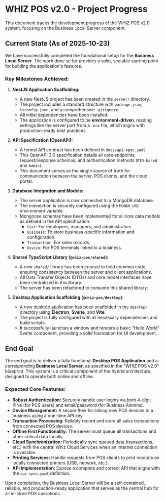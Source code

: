 # WHIZ POS v2.0 - Project Progress

This document tracks the development progress of the WHIZ POS v2.0 system, focusing on the Business Local Server component.

## Current State (As of 2025-10-23)

We have successfully completed the foundational setup for the **Business Local Server**. The work done so far provides a solid, scalable starting point for building the application's features.

### Key Milestones Achieved:

1.  **NestJS Application Scaffolding:**
    *   A new NestJS project has been created in the `server/` directory.
    *   The project includes a standard structure with `package.json`, `tsconfig.json`, and a comprehensive `.gitignore`.
    *   All initial dependencies have been installed.
    *   The application is configured to be **environment-driven**, reading settings like the server port from a `.env` file, which aligns with production-ready best practices.

2.  **API Specification (OpenAPI):**
    *   A formal API contract has been defined in `docs/api-spec.yaml`.
    *   This OpenAPI 3.0 specification details all core endpoints, request/response schemas, and authentication methods (`PIN-based` and `Admin`).
    *   This document serves as the single source of truth for communication between the server, POS clients, and the cloud portal.

3.  **Database Integration and Models:**
    *   The server application is now connected to a MongoDB database.
    *   The connection is securely configured using the `MONGO_URI` environment variable.
    *   Mongoose schemas have been implemented for all core data models as defined in the API specification:
        *   `User`: For employees, managers, and administrators.
        *   `Business`: To store business-specific information and configuration.
        *   `Transaction`: For sales records.
        *   `Device`: For POS terminals linked to a business.

4.  **Shared TypeScript Library (`@whiz-pos/shared`):**
    *   A new `shared/` library has been created to hold common code, ensuring consistency between the server and client applications.
    *   All Data Transfer Objects (DTOs) and core model interfaces have been centralized in this library.
    *   The server has been refactored to consume this shared library.

5.  **Desktop Application Scaffolding (`@whiz-pos/desktop`):**
    *   A new desktop application has been scaffolded in the `desktop/` directory using **Electron**, **Svelte**, and **Vite**.
    *   The project is fully configured with all necessary dependencies and build scripts.
    *   It successfully launches a window and renders a basic "Hello World" Svelte component, providing a solid foundation for UI development.

## End Goal

The end goal is to deliver a fully functional **Desktop POS Application** and a corresponding **Business Local Server**, as specified in the "WHIZ POS v2.0" blueprint. This system is a critical component of the hybrid architecture, designed to operate both online and offline.

### Expected Core Features:

*   **Robust Authentication:** Securely handle user logins via both 4-digit PINs (for POS users) and email/password (for Business Admins).
*   **Device Management:** A secure flow for linking new POS devices to a business using a one-time API key.
*   **Transaction Processing:** Reliably record and store all sales transactions from connected POS devices.
*   **Offline First Functionality:** The server must queue all transactions and other critical data locally.
*   **Cloud Synchronization:** Periodically sync queued data (transactions, etc.) with the central Whiz Cloud Services when an internet connection is available.
*   **Printing Services:** Handle requests from POS clients to print receipts on locally connected printers (USB, network, etc.).
*   **API Implementation:** Expose a complete and correct API that aligns with the `api-spec.yaml` definition.

Upon completion, the Business Local Server will be a self-contained, reliable, and production-ready application that serves as the central hub for all in-store POS operations.
